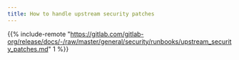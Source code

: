 ```yaml
---
title: How to handle upstream security patches
---
```


{{% include-remote "https://gitlab.com/gitlab-org/release/docs/-/raw/master/general/security/runbooks/upstream_security_patches.md" 1 %}}
